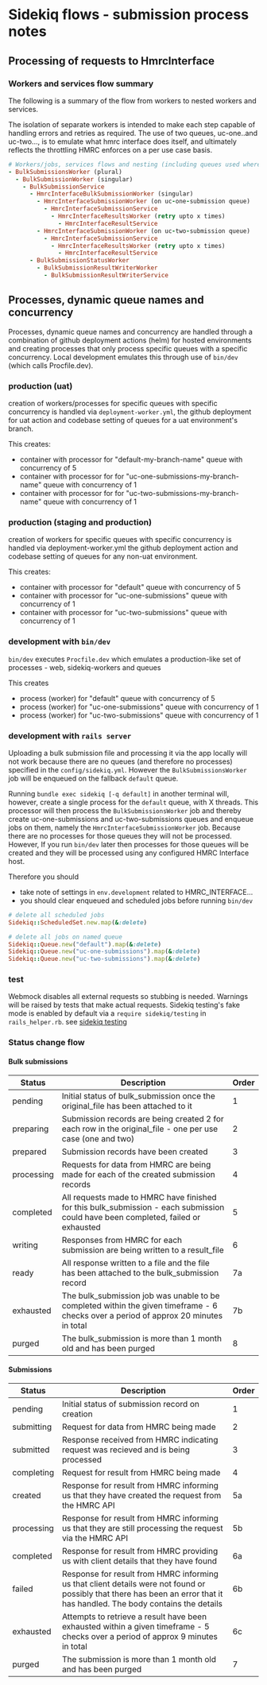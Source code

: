 # Sidekiq flows - submission process notes

## Processing of requests to HmrcInterface

### Workers and services flow summary

The following is a summary of the flow from workers to nested workers and services.

The isolation of separate workers is intended to make each step capable of handling errors and retries as required. The use of two queues, uc-one..and uc-two..., is to emulate what hmrc
interface does itself, and ultimately reflects the throttling HMRC enforces on a per use
case basis.

```ruby
# Workers/jobs, services flows and nesting (including queues used where not `default`)
- BulkSubmissionsWorker (plural)
  - BulkSubmissionWorker (singular)
    - BulkSubmissionService
      - HmrcInterfaceBulkSubmissionWorker (singular)
        - HmrcInterfaceSubmissionWorker (on uc-one-submission queue)
          - HmrcInterfaceSubmissionService
            - HmrcInterfaceResultsWorker (retry upto x times)
              - HmrcInterfaceResultService
        - HmrcInterfaceSubmissionWorker (on uc-two-submission queue)
          - HmrcInterfaceSubmissionService
            - HmrcInterfaceResultsWorker (retry upto x times)
              - HmrcInterfaceResultService
      - BulkSubmissionStatusWorker
        - BulkSubmissionResultWriterWorker
          - BulkSubmissionResultWriterService

```

## Processes, dynamic queue names and concurrency

Processes, dynamic queue names and concurrency are handled through a combination
of github deployment actions (helm) for hosted environments and creating processes
that only process specific queues with a specific concurrency. Local development
emulates this through use of `bin/dev` (which calls Procfile.dev).

### production (uat)
  creation of workers/processes for specific queues with specific concurrency is handled
  via `deployment-worker.yml`, the github deployment for uat action and codebase
  setting of queues for a uat environment's branch.

  This creates:
  * container with processor for "default-my-branch-name" queue with concurrency of 5
  * container with processor for for "uc-one-submissions-my-branch-name" queue with concurrency of 1
  * container with processor for for "uc-two-submissions-my-branch-name" queue with concurrency of 1
### production (staging and production)
  creation of workers for specific queues with specific concurrency is handled
  via deployment-worker.yml the github deployment action and codebase
  setting of queues for any non-uat environment.

  This creates:
  * container with processor for "default" queue with concurrency of 5
  * container with processor for "uc-one-submissions" queue with concurrency of 1
  * container with processor for "uc-two-submissions" queue with concurrency of 1

### development with `bin/dev`
  `bin/dev` executes `Procfile.dev` which emulates a production-like set of processes
  \- web, sidekiq-workers and queues

  This creates
  * process (worker) for "default" queue with concurrency of 5
  * process (worker) for "uc-one-submissions" queue with concurrency of 1
  * process (worker) for "uc-two-submissions" queue with concurrency of 1

### development with `rails server`
  Uploading a bulk submission file and processing it via the app locally
  will not work because there are no queues (and therefore no processes) specified in the `config/sidekiq.yml`. However the `BulkSubmissionsWorker`
  job will be enqueued on the fallback `default` queue.

  Running `bundle exec sidekiq [-q default]` in another terminal will, however, create a single process for the `default` queue, with X threads. This processor will then process the `BulkSubmissionsWorker` job and thereby create uc-one-submissions and uc-two-submissions queues and enqueue jobs on them, namely the `HmrcInterfaceSubmissionWorker` job. Because there are no processes for those queues they will not be processed. However, If you run `bin/dev` later then processes for those queues will be created and they will be processed using any configured HMRC Interface host.

  Therefore you should
  - take note of settings in `env.development` related to HMRC_INTERFACE...
  - you should clear enqueued and scheduled jobs before running `bin/dev`

  ```ruby
  # delete all scheduled jobs
  Sidekiq::ScheduledSet.new.map(&:delete)

  # delete all jobs on named queue
  Sidekiq::Queue.new("default").map(&:delete)
  Sidekiq::Queue.new("uc-one-submissions").map(&:delete)
  Sidekiq::Queue.new("uc-two-submissions").map(&:delete)
  ```

### test
  Webmock disables all external requests so stubbing is needed. Warnings will be raised by tests that make actual requests. Sidekiq testing's fake mode is enabled by default via a `require sidekiq/testing` in `rails_helper.rb`. see [sidekiq testing](https://github.com/sidekiq/sidekiq/wiki/Testing)

### Status change flow

#### Bulk submissions

| Status     | Description                                                                                                                           | Order |
|------------|---------------------------------------------------------------------------------------------------------------------------------------|-------|
| pending    | Initial status of bulk_submission once the original_file has been attached to it                                                      | 1     |
| preparing  | Submission records are being created 2 for each row in the original_file - one per use case (one and two)                             | 2     |
| prepared   | Submission records have been created                                                                                                  | 3     |
| processing | Requests for data from HMRC are being made for each of the created submission records                                                 | 4     |
| completed  | All requests made to HMRC have finished for this bulk_submission - each submission could have been completed, failed or exhausted     | 5     |
| writing    | Responses from HMRC for each submission are being written to a result_file                                                            | 6     |
| ready      | All response written to a file and the file has been attached to the bulk_submission  record                                          | 7a    |
| exhausted  | The bulk_submission job was unable to be completed within the given timeframe  - 6 checks over a period of approx 20 minutes in total | 7b    |
| purged  | The bulk_submission is more than 1 month old and has been purged | 8    |

#### Submissions
| Status     | Description                                                                                                                                                                | Order |
|------------|----------------------------------------------------------------------------------------------------------------------------------------------------------------------------|-------|
| pending    | Initial status of submission record on creation                                                                                                                            | 1     |
| submitting | Request for data from HMRC being made                                                                                                                                      | 2     |
| submitted  | Response received from HMRC indicating request was recieved and is being processed                                                                                         | 3     |
| completing | Request for result from HMRC being made                                                                                                                                    | 4     |
| created    | Response for result from HMRC informing us that they have created the request from the HMRC API                                                                            | 5a    |
| processing | Response for result from HMRC informing us that they are still processing the request via the HMRC API                                                                     | 5b    |
| completed  | Response for result from HMRC providing us with client details that they have found                                                                                        | 6a    |
| failed     | Response for result from HMRC informing us that client details were not found or possibly  that there has been an error that it has handled. The body contains the details | 6b    |
| exhausted  | Attempts to retrieve a result have been exhausted within a given timeframe - 5 checks over a period of approx 9 minutes in total                                           | 6c    |
| purged  | The submission is more than 1 month old and has been purged                                           | 7    |

